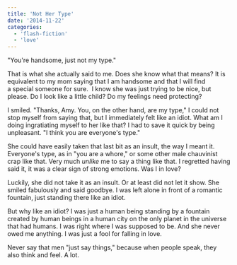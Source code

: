 ```yaml
---
title: 'Not Her Type'
date: '2014-11-22'
categories:
  - 'flash-fiction'
  - 'love'
---
```


"You're handsome, just not my type."

That is what she actually said to me. Does she know what that means? It is
equivalent to my mom saying that I am handsome and that I will find a special
someone for sure.  I know she was just trying to be nice, but please. Do I look
like a little child? Do my feelings need protecting?

I smiled. "Thanks, Amy. You, on the other hand, are my type," I could not stop
myself from saying that, but I immediately felt like an idiot. What am I doing
ingratiating myself to her like that? I had to save it quick by being
unpleasant. "I think you are everyone's type."

She could have easily taken that last bit as an insult, the way I meant it.
Everyone's type, as in "you are a whore," or some other male chauvinist crap
like that. Very much _unlike_ me to say a thing like that. I regretted having
said it, it was a clear sign of strong emotions. Was I in love?

Luckily, she did not take it as an insult. Or at least did not let it show. She
smiled fabulously and said goodbye. I was left alone in front of a romantic
fountain, just standing there like an idiot.

But why like an idiot? I was just a human being standing by a fountain created
by human beings in a human city on the only planet in the universe that had
humans. I was right where I was supposed to be. And she never owed me anything.
I was just a fool for falling in love.

Never say that men "just say things," because when people speak, they also think
and feel. A lot.
